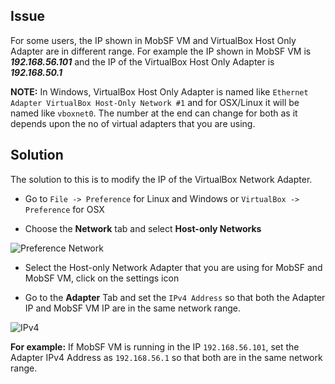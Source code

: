 ## Issue
For some users, the IP shown in MobSF VM and VirtualBox Host Only Adapter are in different range. For example the IP shown in MobSF VM is **_192.168.56.101_** and the IP of the VirtualBox Host Only Adapter is **_192.168.50.1_** 

**NOTE:** In Windows, VirtualBox Host Only Adapter is named like `Ethernet Adapter VirtualBox Host-Only Network #1` and for OSX/Linux it will be named like `vboxnet0`. The number at the end can change for both as it depends upon the no of virtual adapters that you are using.

## Solution

The solution to this is to modify the IP of the VirtualBox Network Adapter.

* Go to `File -> Preference` for Linux and Windows or `VirtualBox -> Preference` for OSX

* Choose the **Network** tab and select **Host-only Networks**

![Preference Network](https://cloud.githubusercontent.com/assets/4301109/15111737/9b12e662-1606-11e6-9569-ce2bf71c2691.png)

* Select the Host-only Network Adapter that you are using for MobSF and MobSF VM, click on the settings icon

* Go to the **Adapter** Tab and set the `IPv4 Address` so that both the Adapter IP and MobSF VM IP are in the same network range.

![IPv4](https://cloud.githubusercontent.com/assets/4301109/15111736/9b0e3f54-1606-11e6-8f14-09ef827e1ab7.png)

**For example:** If MobSF VM is running in the IP `192.168.56.101`, set the Adapter IPv4 Address as `192.168.56.1` so that both are in the same network range.

